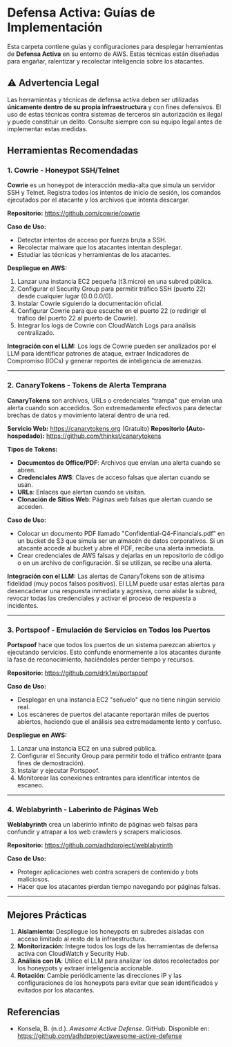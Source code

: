 # Defensa Activa: Guías de Implementación

Esta carpeta contiene guías y configuraciones para desplegar herramientas de **Defensa Activa** en su entorno de AWS. Estas técnicas están diseñadas para engañar, ralentizar y recolectar inteligencia sobre los atacantes.

## ⚠️ Advertencia Legal

Las herramientas y técnicas de defensa activa deben ser utilizadas **únicamente dentro de su propia infraestructura** y con fines defensivos. El uso de estas técnicas contra sistemas de terceros sin autorización es ilegal y puede constituir un delito. Consulte siempre con su equipo legal antes de implementar estas medidas.

## Herramientas Recomendadas

### 1. Cowrie - Honeypot SSH/Telnet

**Cowrie** es un honeypot de interacción media-alta que simula un servidor SSH y Telnet. Registra todos los intentos de inicio de sesión, los comandos ejecutados por el atacante y los archivos que intenta descargar.

**Repositorio:** https://github.com/cowrie/cowrie

**Caso de Uso:**
- Detectar intentos de acceso por fuerza bruta a SSH.
- Recolectar malware que los atacantes intentan desplegar.
- Estudiar las técnicas y herramientas de los atacantes.

**Despliegue en AWS:**
1. Lanzar una instancia EC2 pequeña (t3.micro) en una subred pública.
2. Configurar el Security Group para permitir tráfico SSH (puerto 22) desde cualquier lugar (0.0.0.0/0).
3. Instalar Cowrie siguiendo la documentación oficial.
4. Configurar Cowrie para que escuche en el puerto 22 (o redirigir el tráfico del puerto 22 al puerto de Cowrie).
5. Integrar los logs de Cowrie con CloudWatch Logs para análisis centralizado.

**Integración con el LLM:**
Los logs de Cowrie pueden ser analizados por el LLM para identificar patrones de ataque, extraer Indicadores de Compromiso (IOCs) y generar reportes de inteligencia de amenazas.

---

### 2. CanaryTokens - Tokens de Alerta Temprana

**CanaryTokens** son archivos, URLs o credenciales "trampa" que envían una alerta cuando son accedidos. Son extremadamente efectivos para detectar brechas de datos y movimiento lateral dentro de una red.

**Servicio Web:** https://canarytokens.org (Gratuito)
**Repositorio (Auto-hospedado):** https://github.com/thinkst/canarytokens

**Tipos de Tokens:**
- **Documentos de Office/PDF**: Archivos que envían una alerta cuando se abren.
- **Credenciales AWS**: Claves de acceso falsas que alertan cuando se usan.
- **URLs**: Enlaces que alertan cuando se visitan.
- **Clonación de Sitios Web**: Páginas web falsas que alertan cuando se acceden.

**Caso de Uso:**
- Colocar un documento PDF llamado "Confidential-Q4-Financials.pdf" en un bucket de S3 que simula ser un almacén de datos corporativos. Si un atacante accede al bucket y abre el PDF, recibe una alerta inmediata.
- Crear credenciales de AWS falsas y dejarlas en un repositorio de código o en un archivo de configuración. Si se utilizan, se recibe una alerta.

**Integración con el LLM:**
Las alertas de CanaryTokens son de altísima fidelidad (muy pocos falsos positivos). El LLM puede usar estas alertas para desencadenar una respuesta inmediata y agresiva, como aislar la subred, revocar todas las credenciales y activar el proceso de respuesta a incidentes.

---

### 3. Portspoof - Emulación de Servicios en Todos los Puertos

**Portspoof** hace que todos los puertos de un sistema parezcan abiertos y ejecutando servicios. Esto confunde enormemente a los atacantes durante la fase de reconocimiento, haciéndoles perder tiempo y recursos.

**Repositorio:** https://github.com/drk1wi/portspoof

**Caso de Uso:**
- Desplegar en una instancia EC2 "señuelo" que no tiene ningún servicio real.
- Los escáneres de puertos del atacante reportarán miles de puertos abiertos, haciendo que el análisis sea extremadamente lento y confuso.

**Despliegue en AWS:**
1. Lanzar una instancia EC2 en una subred pública.
2. Configurar el Security Group para permitir todo el tráfico entrante (para fines de demostración).
3. Instalar y ejecutar Portspoof.
4. Monitorear las conexiones entrantes para identificar intentos de escaneo.

---

### 4. Weblabyrinth - Laberinto de Páginas Web

**Weblabyrinth** crea un laberinto infinito de páginas web falsas para confundir y atrapar a los web crawlers y scrapers maliciosos.

**Repositorio:** https://github.com/adhdproject/weblabyrinth

**Caso de Uso:**
- Proteger aplicaciones web contra scrapers de contenido y bots maliciosos.
- Hacer que los atacantes pierdan tiempo navegando por páginas falsas.

---

## Mejores Prácticas

1. **Aislamiento**: Despliegue los honeypots en subredes aisladas con acceso limitado al resto de la infraestructura.
2. **Monitorización**: Integre todos los logs de las herramientas de defensa activa con CloudWatch y Security Hub.
3. **Análisis con IA**: Utilice el LLM para analizar los datos recolectados por los honeypots y extraer inteligencia accionable.
4. **Rotación**: Cambie periódicamente las direcciones IP y las configuraciones de los honeypots para evitar que sean identificados y evitados por los atacantes.

## Referencias

- Konsela, B. (n.d.). *Awesome Active Defense*. GitHub. Disponible en: https://github.com/adhdproject/awesome-active-defense

